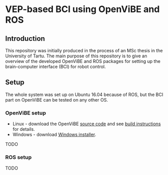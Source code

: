 # VEP-based BCI using OpenViBE and ROS
## Introduction
This repository was initially produced in the process of an MSc thesis in the University of Tartu. The main purpose of this repository is to give an overview of the developed OpenViBE and ROS packages for setting up the brain-computer interface (BCI) for robot control.

## Setup
The whole system was set up on Ubuntu 16.04 because of ROS, but the BCI part on OpenViBE can be tested on any other OS. 
### OpenViBE setup
* Linux - download the OpenViBE [source code](http://openvibe.inria.fr/downloads/) and see [build instructions](http://openvibe.inria.fr/build-instructions/) for details.
* Windows - download [Windows installer](http://openvibe.inria.fr/downloads/).

TODO

### ROS setup

TODO

